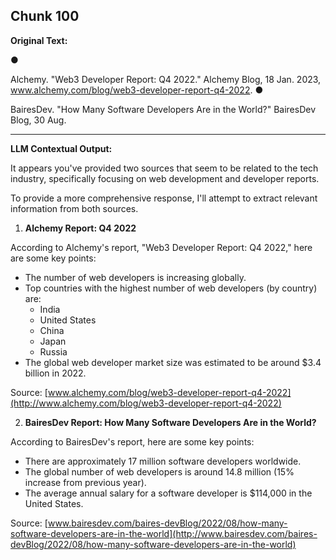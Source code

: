 ## Chunk 100

**Original Text:**

●

Alchemy. "Web3 Developer Report: Q4 2022." Alchemy Blog, 18 Jan. 2023,
www.alchemy.com/blog/web3-developer-report-q4-2022. ●

BairesDev. "How Many Software Developers Are in the World?" BairesDev Blog, 30 Aug.

---

**LLM Contextual Output:**

It appears you've provided two sources that seem to be related to the tech industry, specifically focusing on web development and developer reports.

To provide a more comprehensive response, I'll attempt to extract relevant information from both sources.

1. **Alchemy Report: Q4 2022**

According to Alchemy's report, "Web3 Developer Report: Q4 2022," here are some key points:

* The number of web developers is increasing globally.
* Top countries with the highest number of web developers (by country) are:
	+ India
	+ United States
	+ China
	+ Japan
	+ Russia
* The global web developer market size was estimated to be around $3.4 billion in 2022.

Source: [www.alchemy.com/blog/web3-developer-report-q4-2022](http://www.alchemy.com/blog/web3-developer-report-q4-2022)

2. **BairesDev Report: How Many Software Developers Are in the World?**

According to BairesDev's report, here are some key points:

* There are approximately 17 million software developers worldwide.
* The global number of web developers is around 14.8 million (15% increase from previous year).
* The average annual salary for a software developer is $114,000 in the United States.

Source: [www.bairesdev.com/baires-devBlog/2022/08/how-many-software-developers-are-in-the-world](http://www.bairesdev.com/baires-devBlog/2022/08/how-many-software-developers-are-in-the-world)
